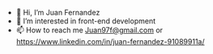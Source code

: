 - 👋 Hi, I’m Juan Fernandez
- 👀 I’m interested in front-end development
- 📫 How to reach me Juan97f@gmail.com or https://www.linkedin.com/in/juan-fernandez-91089911a/ 
<!---
Juan0497/Juan0497 is a ✨ special ✨ repository because its `README.md` (this file) appears on your GitHub profile.
You can click the Preview link to take a look at your changes.
--->
